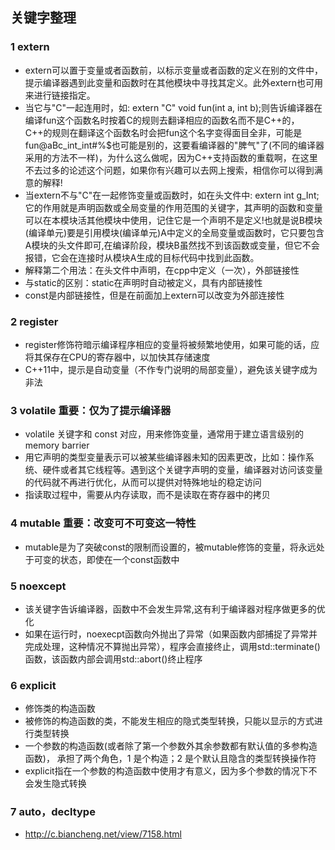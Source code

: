 ## 关键字整理 
### 1 extern
- extern可以置于变量或者函数前，以标示变量或者函数的定义在别的文件中，提示编译器遇到此变量和函数时在其他模块中寻找其定义。此外extern也可用来进行链接指定。
- 当它与"C"一起连用时，如: extern "C" void fun(int a, int b);则告诉编译器在编译fun这个函数名时按着C的规则去翻译相应的函数名而不是C++的，C++的规则在翻译这个函数名时会把fun这个名字变得面目全非，可能是fun@aBc_int_int#%$也可能是别的，这要看编译器的"脾气"了(不同的编译器采用的方法不一样)，为什么这么做呢，因为C++支持函数的重载啊，在这里不去过多的论述这个问题，如果你有兴趣可以去网上搜索，相信你可以得到满意的解释!
- 当extern不与"C"在一起修饰变量或函数时，如在头文件中: extern int g_Int; 它的作用就是声明函数或全局变量的作用范围的关键字，其声明的函数和变量可以在本模块活其他模块中使用，记住它是一个声明不是定义!也就是说B模块(编译单元)要是引用模块(编译单元)A中定义的全局变量或函数时，它只要包含A模块的头文件即可,在编译阶段，模块B虽然找不到该函数或变量，但它不会报错，它会在连接时从模块A生成的目标代码中找到此函数。
- 解释第二个用法：在头文件中声明，在cpp中定义（一次），外部链接性
- 与static的区别：static在声明时自动被定义，具有内部链接性
- const是内部链接性，但是在前面加上extern可以改变为外部连接性

### 2 register
- register修饰符暗示编译程序相应的变量将被频繁地使用，如果可能的话，应将其保存在CPU的寄存器中，以加快其存储速度
- C++11中，提示是自动变量（不作专门说明的局部变量），避免该关键字成为非法

### 3 volatile **重要：仅为了提示编译器**
- volatile 关键字和 const 对应，用来修饰变量，通常用于建立语言级别的 memory barrier
- 用它声明的类型变量表示可以被某些编译器未知的因素更改，比如：操作系统、硬件或者其它线程等。遇到这个关键字声明的变量，编译器对访问该变量的代码就不再进行优化，从而可以提供对特殊地址的稳定访问
- 指读取过程中，需要从内存读取，而不是读取在寄存器中的拷贝

### 4 mutable **重要：改变可不可变这一特性**
- mutable是为了突破const的限制而设置的，被mutable修饰的变量，将永远处于可变的状态，即使在一个const函数中

### 5 noexcept
- 该关键字告诉编译器，函数中不会发生异常,这有利于编译器对程序做更多的优化
- 如果在运行时，noexecpt函数向外抛出了异常（如果函数内部捕捉了异常并完成处理，这种情况不算抛出异常），程序会直接终止，调用std::terminate()函数，该函数内部会调用std::abort()终止程序

### 6 explicit
- 修饰类的构造函数
- 被修饰的构造函数的类，不能发生相应的隐式类型转换，只能以显示的方式进行类型转换
- 一个参数的构造函数(或者除了第一个参数外其余参数都有默认值的多参构造函数)， 承担了两个角色，1 是个构造；2 是个默认且隐含的类型转换操作符
- explicit指在一个参数的构造函数中使用才有意义，因为多个参数的情况下不会发生隐式转换

### 7 auto，decltype
- http://c.biancheng.net/view/7158.html